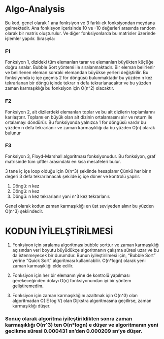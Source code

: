 # Algo-Analysis

Bu kod, genel olarak 1 ana fonksiyon ve 3 farklı ek fonksiyondan meydana gelmektedir. Ana fonkisyon içerisinde 10 ve -10 değerleri arasında random olarak bir matris oluşturulur. Ve diğer fonksiyonlarda bu matrisler üzerinde işlemler yapılır. Sırasıyla: 

### F1
Fonksiyon 1, dizideki tüm elemanları tarar ve elemanları büyükten küçüğe doğru sıralar. Bubble Sort yöntemi ile sıralanmaktadır. Bir eleman belirlenir ve belirlenen eleman sonraki elemandan büyükse yerleri değiştirilir.
Bu fonksiyonda iç içe geçmiş 2 for döngüsü bulunmaktadır bu yüzden n kez tekrarlanan bir döngü içinde tekrar n defa tekrarlanacaktır ve bu yüzden zaman karmaşıklığı bu fonksiyon için O(n^2) olacaktır.


### F2
Fonksiyon 2, alt dizilerdeki elemanları toplar ve bu alt dizilerin toplamlarını karılaştırır. Toplamı en büyük olan alt dizinin ortalamasını alır ve return ile ortalamayı döndürür. 
Bu fonksiyonda yalnızca 1 for döngüsü vardır bu yüzden n defa tekrarlanır ve zaman karmaşıklığı da bu yüzden O(n) olarak bulunur

### F3
Fonksiyon 3, Floyd-Marshall algoritması fonksiyonudur. Bu fonksiyon, graf matrisinde tüm çiftler arasındaki en kısa mesafeleri bulur. 

3 tane iç içe loop olduğu için O(n^3) şeklinde hesaplanır Çünkü her bir n değeri 3 defa tekrarlanacak şekilde iç içe döner ve kontrolü yapılır. 
1. Döngü: n kez
2. Döngü: n kez
3. Döngü: n kez
tekrarlanır yani n^3 kez tekrarlanır.

Genel olarak kodun zaman karmaşıklığı en üst seviyeden alınır bu yüzden O(n^3) şeklindedir.

# KODUN İYİLELŞTİRİLMESİ

1. Fonksiyon için sıralama algoritması bubble sorttur ve zaman karmaşıklığı açısından veri boyutu büyüdükçe algoritmanın çalışma süresi uzar ve bu da istenmeyecek bir durumdur. Bunun iyileştirilmesi için, “Bubble Sort” yerine “Quick Sort” algoritması kullanılabilir. O(n*logn) olarak yeni zaman karmaşıklığı elde edilir.

2. Fonksiyon için her bir elemanın yine de kontrolü yapılması gerekeceğinden dolayı O(n) fonksiyonundan iyi bir yöntem geliştiremedim.

3. Fonksiyon için zaman karmaşıklığını azaltmak için O(n^3) olan algoritmadan O( E log V) olan Dijkstra algoritmasına geçilirse, zaman karmaşıklığı düşer.

### Sonuç olarak algoritma iyileştirildikten sonra zaman karmaşıklığı O(n^3) ten O(n*logn) e düşer ve algoritmanın yeni gecikme süresi 0.000431 sn’den 0.000209 sn’ye düşer.
